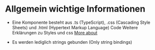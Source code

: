 # Allgemein wichtige Informationen
- Eine Komponente besteht aus .ts (TypeScript), .css (Cascading Style Sheets) und .html (Hypertext Markup Language) Code Weitere Erklärungen zu Styles und css [More about](imgs/html-css-javascript-differences.png)

- Es werden lediglich strings gebunden (Only string bindings)
